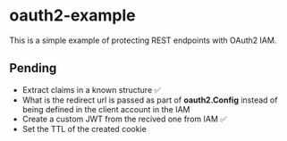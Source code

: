 # oauth2-example

This is a simple example of protecting REST endpoints with OAuth2 IAM.

## Pending

- Extract claims in a known structure ✅
- What is the redirect url is passed as part of **oauth2.Config** instead of being defined in the client account in the IAM
- Create a custom JWT from the recived one from IAM ✅
- Set the TTL of the created cookie
